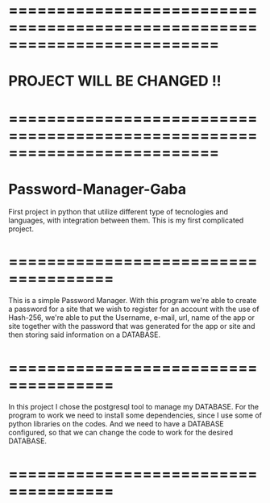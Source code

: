 # ==========================================================================
# PROJECT WILL BE CHANGED !!
# ==========================================================================
# Password-Manager-Gaba
First project in python that utilize different type of tecnologies and languages, with integration between them. This is my first complicated project.
# =====================================
This is a simple Password Manager. With this program we're able to create a password for a site that we wish to register for an account with the use of Hash-256, we're able to put the Username, e-mail, url, name of the app or site together with the password that was generated for the app or site and then storing said information on a DATABASE.
# =====================================
In this project I chose the postgresql tool to manage my DATABASE. For the program to work we need to install some dependencies, since I use some of python libraries on the codes.
And we need to have a DATABASE configured, so that we can change the code to work for the desired DATABASE.
# =====================================

